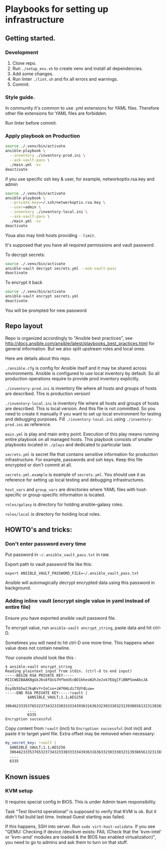 # Playbooks for setting up infrastructure

## Getting started.

### Development

1. Clone repo.
2. Run `./setup_env.sh` to create venv and install all dependencies.
3. Add some changes.
4. Run linter `./lint.sh` and fix all errors and warnings.
5. Commit.

### Style guide.

In community it's common to use .yml extensions for YAML files.
Therefore other file extensions for YAML files are forbidden.

Run linter before commit.

### Apply playbook on Production

```bash
source ./.venv/bin/activate
ansible-playbook \
  --inventory ./inventory-prod.ini \
  --ask-vault-pass \
  ./main.yml -vv
deactivate
```

if you use specific ssh key & user, for example, networkoptix.rsa.key and admin

```bash
source ./.venv/bin/activate
ansible-playbook \
  --private-key=~/.ssh/networkoptix.rsa.key \
  --user=admin \
  --inventory ./inventory-local.ini \
  --ask-vault-pass \
  ./main.yml -vv
deactivate
```

Youa also may limit hosts providing `--limit`.

It's supposed that you have all required permissions and vault password.

To decrypt secrets:

```bash
source ./.venv/bin/activate
ansible-vault decrypt secrets.yml --ask-vault-pass
deactivate
```

To encrypt it back

```bash
source ./.venv/bin/activate
ansible-vault encrypt secrets.yml
deactivate
```

You will be prompted for new password

## Repo layout

Repo is organized accordingly to "Ansible best practices", see
http://docs.ansible.com/ansible/latest/playbooks_best_practices.html
for general information. But we also split upstream roles and local ones.

Here are details about this repo.

`./ansible.cfg` is config for Ansible itself and it may be shared across
environments. Ansible is configured to use local inventory by default.
So all production operations require to provide prod inventory explicitly.

`./inventory-prod.ini` is inventory file where all hosts and groups of hosts are
described. This is production version!

`./inventory-local.ini` is inventory file where all hosts and groups of hosts are
described. This is local version. And this file is not committed. So you need to
create it manually if you want to set up local environment for testing and
debugging purposes. Fill `./inventory-local.ini` using `./inventory-prod.ini`
as reference.

`main.yml` is play and main entry point. Execution of this play means running
entire playbook on all managed hosts. This playbook consists of smaller
playbooks located in `./plays` and dedicated to particular task.

`secrets.yml` is secret file that contains sensitive information for production
infrastructure. For example, passwords and ssh keys. Keep this file encrypted or
don't commit at all.

`secrets.yml.example` is example of `secrets.yml`. You should use it as
reference for setting up local testing and debugging infrastructures.

`host_vars` and `group_vars` are directories where YAML files with host-specific
or group-specific information is located.

`roles/galaxy` is directory for holding ansible-galaxy roles.

`roles/local` is directory for holding local roles.

## HOWTO's and tricks:

### Don't enter password every time

Put password in `~/.ansible_vault_pass.txt` in raw.

Export path to vault password file like this:

```
export ANSIBLE_VAULT_PASSWORD_FILE=~/.ansible_vault_pass.txt
```

Ansible will automagically decrypt encrypted data using this password in
background.

### Adding inline vault (encrypt single value in yaml instead of entire file)

Ensure you have exported ansible vault password file.

To encrypt value, run `ansible-vault encrypt_string`, paste data and hit ctrl-D.

Sometimes you will need to hit ctrl-D one more time. This happens when value
does not contain newline.

Your console should look like this :

```
$ ansible-vault encrypt_string
Reading plaintext input from stdin. (ctrl-d to end input)
-----BEGIN RSA PRIVATE KEY-----
MIICWQIBAAKBgGkJ6s8fQsG7HfkeU5cBO1khesW2hJeJxk7EUgIfiBNP5omAbsJA
....
DsyOb5b5w2JkqKvY+IoCso+iW76HLdi73UY4Luw=
-----END RSA PRIVATE KEY-----!vault |
          $ANSIBLE_VAULT;1.1;AES256
          306462333537653237343233303333343936316363323033303231393865613231383837386
          ....
          6335
Encryption successful
```

Copy content from `!vault` (incl) to `Encryption successful` (not incl) and
paste it to target yaml file.
Extra offset may be removed when necessary:

```yaml
my_secret_key: !vault |
  $ANSIBLE_VAULT;1.1;AES256
  306462333537653237343233303333343936316363323033303231393865613231383837386
  ....
  6335
```

## Known issues

### KVM setup

It requires special config in BIOS. This is under Admin team responsibility.

Task "Test libvirtd operational" is supposed to verify that KVM is ok. But it
didn't fail build last time. Instead Guest starting was failed.

If this happens, SSH into server. Run `sudo virt-host-validate`.
If you see "QEMU: Checking if device /dev/kvm exists: FAIL (Check that the
'kvm-intel' or 'kvm-amd' modules are loaded & the BIOS has enabled
virtualization)", you need to go to admins and ask them to turn on that stuff.
